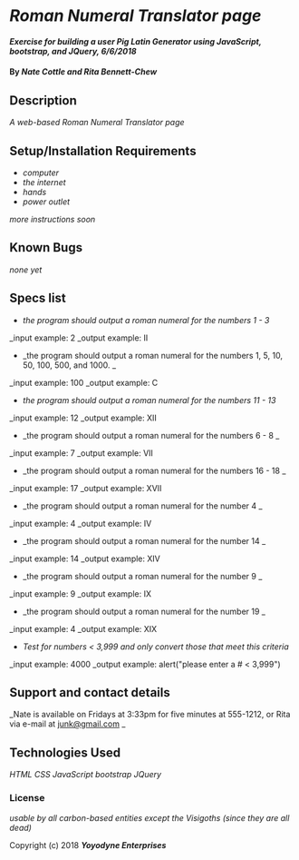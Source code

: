 # _Roman Numeral Translator page_

#### _Exercise for building a user Pig Latin Generator using JavaScript, bootstrap, and JQuery, 6/6/2018_

#### By _**Nate Cottle and Rita Bennett-Chew**_

## Description

_A web-based Roman Numeral Translator page_

## Setup/Installation Requirements

* _computer_
* _the internet_
* _hands_
* _power outlet_

_more instructions soon_

## Known Bugs

_none yet_

## Specs list

* _the program should output a roman numeral for the numbers 1 - 3_

_input example: 2
_output example: II

* _the program should output a roman numeral for the numbers 1, 5, 10, 50, 100, 500, and 1000. _

_input example: 100
_output example: C

* _the program should output a roman numeral for the numbers 11 - 13_

_input example: 12
_output example: XII

* _the program should output a roman numeral for the numbers 6 - 8 _

_input example: 7
_output example: VII

* _the program should output a roman numeral for the numbers 16 - 18 _

_input example: 17
_output example: XVII

* _the program should output a roman numeral for the number 4 _

_input example: 4
_output example: IV

* _the program should output a roman numeral for the number 14 _

_input example: 14
_output example: XIV

* _the program should output a roman numeral for the number 9 _

_input example: 9
_output example: IX

* _the program should output a roman numeral for the number 19 _

_input example: 4
_output example: XIX

* _Test for numbers < 3,999 and only convert those that meet this criteria_

_input example: 4000
_output example: alert("please enter a # < 3,999")

## Support and contact details

_Nate is available on Fridays at 3:33pm for five minutes at 555-1212, or Rita via e-mail at junk@gmail.com _

## Technologies Used

_HTML CSS JavaScript bootstrap JQuery_

### License

*usable by all carbon-based entities except the Visigoths (since they are all dead)*

Copyright (c) 2018 **_Yoyodyne Enterprises_**
